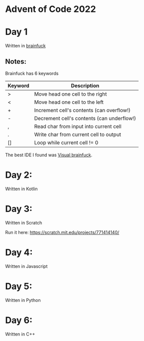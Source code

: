 # Advent of Code 2022

# Day 1
Written in [brainfuck](https://en.wikipedia.org/wiki/Brainfuck)

## Notes:

Brainfuck has 6 keywords

|Keyword | Description                                |
|--------|--------------------------------------------|
|\>      | Move head one cell to the right            |
|<       | Move head one cell to the left             |
|+       | Increment cell's contents (can overflow!)  |
|-       | Decrement cell's contents (can underflow!) |
|,       | Read char from input into current cell     |
|.       | Write char from current cell to output     |
|[]      | Loop while current cell != 0               |

The best IDE I found was [Visual brainfuck](https://sites.google.com/site/visualbf/).

# Day 2:
Written in Kotlin

# Day 3:
Written in Scratch

Run it here: https://scratch.mit.edu/projects/771414140/

# Day 4:
Written in Javascript

# Day 5:
Written in Python

# Day 6:
Written in C++

